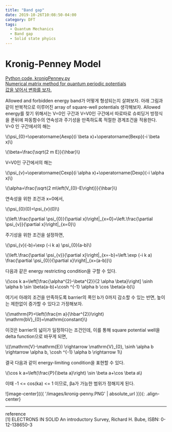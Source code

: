 ```yaml
---
title: "Band gap"
date: 2019-10-26T10:08:50-04:00
category: DFT
tags:
  - Quantum Mechanics
  - Band gap
  - Solid state phyics
---
```


# Kronig-Penney Model
[Python code, kronigPenney.py](https://github.com/blackscout111/misc_py/blob/master/kronigPenney.py)  
[Numerical matrix method for quantum periodic potentials](http://ftp.aip.org/epaps/am_j_phys/E-AJPIAS-84-009605/Kronig-Penney%20model.pdf)   
[값을 넣어서 변화를 보자.](https://lampx.tugraz.at/~hadley/ss1/KronigPenney/KronigPenney.php)  


Allowed and forbidden energy band가 어떻게 형성되는지 살펴보자.
아래 그림과 같이 반복적으로 이루어진 array of square-well potentials 생각해보자.
Allowed energy를 찾기 위해서는 V=0인 구간과 V=V0인 구간에서 따로따로 슈뢰딩거 방정식을 푼뒤에 파동함수의 연속성과 주기성을 만족하도록 적절한 경계조건을 적용한다.
V=0 인 구간에서의 해는
<p><span class="math inline">\(\psi_{0}=\operatorname{Aexp}(i \beta x)+\operatorname{Bexp}(-i \beta x)\)</span></p>
<p><span class="math inline">\(\beta=\frac{\sqrt{2 m E}}{\hbar}\)</span></p>
V=V0인 구간에서의 해는
<p><span class="math inline">\(\psi_{v}=\operatorname{Cexp}(i \alpha x)+\operatorname{Dexp}(-i \alpha x)\)</span></p>
<p><span class="math inline">\(\alpha=\frac{\sqrt{2 m\left(V_{0}-E\right)}}{\hbar}\)</span></p>
연속성을 위한 조건과 x=0에서,
<p><span class="math inline">\(\psi_{0}(0)=\psi_{v}(0)\)</span></p>
<p><span class="math inline">\(\left.\frac{\partial \psi_{0}}{\partial x}\right|_{x=0}=\left.\frac{\partial \psi_{v}}{\partial x}\right|_{x=0}\)</span></p>
주기성을 위한 조건을 설정하면,
<p><span class="math inline">\(\psi_{v}(-b)=\exp (-i k a) \psi_{0}(a-b)\)</span></p>
<p><span class="math inline">\(\left.\frac{\partial \psi_{v}}{\partial x}\right|_{x=-b}=\left.\exp (-i k a) \frac{\partial \psi_{0}}{\partial x}\right|_{x=(a-b)}\)</span></p>
다음과 같은 energy restricting condition을 구할 수 있다.
<p><span class="math inline">\(\cos k a=\left[\frac{\alpha^{2}-\beta^{2}}{2 \alpha \beta}\right] \sinh \alpha b \sin \beta(a-b)+\cosh ^{-1} \alpha b \cos \beta(a-b)\)</span></p>
여기서 아래의 조건을 만족하도록 barrier의 폭인 b가 0까지 감소할 수 있는 반면, 높이는 제한없이 증가할 수 있다고 가정해보자.
<p><span class="math inline">\(\mathrm{P}=\left(\frac{m a}{\hbar^{2}}\right) \mathrm{bV}_{0}=\mathrm{constant}\)</span></p>
이것은 barrier의 넓이가 일정하다는 조건인데, 이를 통해 square potential well을 delta function으로 바꾸게 되면,
<p><span class="math inline">\((\mathrm{V}-\mathrm{E}) \rightarrow \mathrm{V}_{0}, \sinh \alpha b \rightarrow \alpha b, \cosh ^{-1} \alpha b \rightarrow 1\)</span></p>
결국 다음과 같이 energy-limiting condition을 표현할 수 있다.
<p><span class="math inline">\(\cos k a=\left(\frac{P}{\beta a}\right) \sin \beta a+\cos \beta a\)</span></p>
이때 -1 <= cos(ka) <= 1 이므로, βa가 가능한 범위가 정해지게 된다.


![image-center]({{ '/images/kronig-penny.PNG' | absolute_url }}){: .align-center}



---
reference  
[1]  ELECTRONS IN SOLID An introductory Survey, Richard H. Bube, ISBN: 0-12-138650-3


